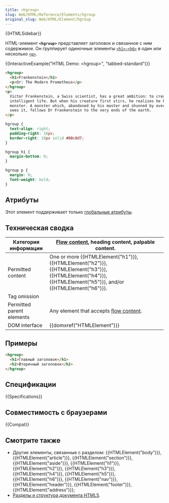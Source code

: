 ```yaml
---
title: <hgroup>
slug: Web/HTML/Reference/Elements/hgroup
original_slug: Web/HTML/Element/hgroup
---
```


{{HTMLSidebar}}

HTML-элемент **`<hgroup>`** представляет заголовок и связанное с ним содержимое. Он группирует одиночные элементы [`<h1>–<h6>`](/ru/docs/Web/HTML/Element/Heading_Elements) в один или несколько [`<p>`](/ru/docs/Web/HTML/Element/p).

{{InteractiveExample("HTML Demo: &lt;hgroup&gt;", "tabbed-standard")}}

```html interactive-example
<hgroup>
  <h1>Frankenstein</h1>
  <p>Or: The Modern Prometheus</p>
</hgroup>
<p>
  Victor Frankenstein, a Swiss scientist, has a great ambition: to create
  intelligent life. But when his creature first stirs, he realizes he has made a
  monster. A monster which, abandoned by his master and shunned by everyone who
  sees it, follows Dr Frankenstein to the very ends of the earth.
</p>
```

```css interactive-example
hgroup {
  text-align: right;
  padding-right: 16px;
  border-right: 10px solid #00c8d7;
}

hgroup h1 {
  margin-bottom: 0;
}

hgroup p {
  margin: 0;
  font-weight: bold;
}
```

## Атрибуты

Этот элемент поддерживает только [глобальные атрибуты](/ru/docs/Web/HTML/Global_attributes).

## Техническая сводка

| Категория информации      | [Flow content](/ru/docs/Web/HTML/Content_categories#flow_content), heading content, palpable content.                                                        |
| ------------------------- | ------------------------------------------------------------------------------------------------------------------------------------------------------------ |
| Permitted content         | One or more {{HTMLElement("h1")}}, {{HTMLElement("h2")}}, {{HTMLElement("h3")}}, {{HTMLElement("h4")}}, {{HTMLElement("h5")}}, and/or {{HTMLElement("h6")}}. |
| Tag omission              |                                                                                                                                                              |
| Permitted parent elements | Any element that accepts [flow content](/ru/docs/Web/HTML/Content_categories#flow_content).                                                                  |
| DOM interface             | {{domxref("HTMLElement")}}                                                                                                                                   |

## Примеры

```html
<hgroup>
  <h1>Главный заголовок</h1>
  <h2>Вторичный заголовок</h2>
</hgroup>
```

## Спецификации

{{Specifications}}

## Совместимость с браузерами

{{Compat}}

## Смотрите также

- Другие элементы, связанные с разделом: {{HTMLElement("body")}}, {{HTMLElement("article")}}, {{HTMLElement("section")}}, {{HTMLElement("aside")}}, {{HTMLElement("h1")}}, {{HTMLElement("h2")}}, {{HTMLElement("h3")}}, {{HTMLElement("h4")}}, {{HTMLElement("h5")}}, {{HTMLElement("h6")}}, {{HTMLElement("nav")}}, {{HTMLElement("header")}}, {{HTMLElement("footer")}}, {{HTMLElement("address")}};
- [Разделы и структура документа HTML5](/ru/docs/Web/Guide/HTML/Sections_and_Outlines_of_an_HTML5_document).
